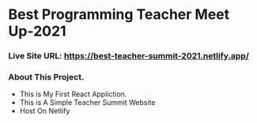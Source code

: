 # Best Programming Teacher Meet Up-2021
### Live Site URL: https://best-teacher-summit-2021.netlify.app/
### About This Project.
* This is My First React Appliction.
* This is A Simple Teacher Summit Website
* Host On Netlify
